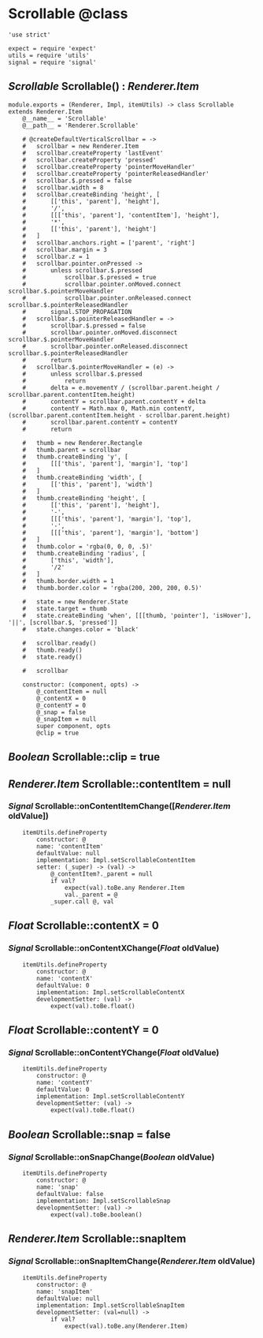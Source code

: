 Scrollable @class
==========

	'use strict'

	expect = require 'expect'
	utils = require 'utils'
	signal = require 'signal'

*Scrollable* Scrollable() : *Renderer.Item*
-------------------------------------------

	module.exports = (Renderer, Impl, itemUtils) -> class Scrollable extends Renderer.Item
		@__name__ = 'Scrollable'
		@__path__ = 'Renderer.Scrollable'

		# @createDefaultVerticalScrollbar = ->
		# 	scrollbar = new Renderer.Item
		# 	scrollbar.createProperty 'lastEvent'
		# 	scrollbar.createProperty 'pressed'
		# 	scrollbar.createProperty 'pointerMoveHandler'
		# 	scrollbar.createProperty 'pointerReleasedHandler'
		# 	scrollbar.$.pressed = false
		# 	scrollbar.width = 8
		# 	scrollbar.createBinding 'height', [
		# 		[['this', 'parent'], 'height'],
		# 		'/',
		# 		[[['this', 'parent'], 'contentItem'], 'height'],
		# 		'*',
		# 		[['this', 'parent'], 'height']
		# 	]
		# 	scrollbar.anchors.right = ['parent', 'right']
		# 	scrollbar.margin = 3
		# 	scrollbar.z = 1
		# 	scrollbar.pointer.onPressed ->
		# 		unless scrollbar.$.pressed
		# 			scrollbar.$.pressed = true
		# 			scrollbar.pointer.onMoved.connect scrollbar.$.pointerMoveHandler
		# 			scrollbar.pointer.onReleased.connect scrollbar.$.pointerReleasedHandler
		# 		signal.STOP_PROPAGATION
		# 	scrollbar.$.pointerReleasedHandler = ->
		# 		scrollbar.$.pressed = false
		# 		scrollbar.pointer.onMoved.disconnect scrollbar.$.pointerMoveHandler
		# 		scrollbar.pointer.onReleased.disconnect scrollbar.$.pointerReleasedHandler
		# 		return
		# 	scrollbar.$.pointerMoveHandler = (e) ->
		# 		unless scrollbar.$.pressed
		# 			return
		# 		delta = e.movementY / (scrollbar.parent.height / scrollbar.parent.contentItem.height)
		# 		contentY = scrollbar.parent.contentY + delta
		# 		contentY = Math.max 0, Math.min contentY, (scrollbar.parent.contentItem.height - scrollbar.parent.height)
		# 		scrollbar.parent.contentY = contentY
		# 		return

		# 	thumb = new Renderer.Rectangle
		# 	thumb.parent = scrollbar
		# 	thumb.createBinding 'y', [
		# 		[[['this', 'parent'], 'margin'], 'top']
		# 	]
		# 	thumb.createBinding 'width', [
		# 		[['this', 'parent'], 'width']
		# 	]
		# 	thumb.createBinding 'height', [
		# 		[['this', 'parent'], 'height'],
		# 		'-',
		# 		[[['this', 'parent'], 'margin'], 'top'],
		# 		'-',
		# 		[[['this', 'parent'], 'margin'], 'bottom']
		# 	]
		# 	thumb.color = 'rgba(0, 0, 0, .5)'
		# 	thumb.createBinding 'radius', [
		# 		['this', 'width'],
		# 		'/2'
		# 	]
		# 	thumb.border.width = 1
		# 	thumb.border.color = 'rgba(200, 200, 200, 0.5)'

		# 	state = new Renderer.State
		# 	state.target = thumb
		# 	state.createBinding 'when', [[[thumb, 'pointer'], 'isHover'], '||', [scrollbar.$, 'pressed']]
		# 	state.changes.color = 'black'

		# 	scrollbar.ready()
		# 	thumb.ready()
		# 	state.ready()

		# 	scrollbar

		constructor: (component, opts) ->
			@_contentItem = null
			@_contentX = 0
			@_contentY = 0
			@_snap = false
			@_snapItem = null
			super component, opts
			@clip = true

*Boolean* Scrollable::clip = true
---------------------------------

*Renderer.Item* Scrollable::contentItem = null
----------------------------------------------

### *Signal* Scrollable::onContentItemChange([*Renderer.Item* oldValue])

		itemUtils.defineProperty
			constructor: @
			name: 'contentItem'
			defaultValue: null
			implementation: Impl.setScrollableContentItem
			setter: (_super) -> (val) ->
				@_contentItem?._parent = null
				if val?
					expect(val).toBe.any Renderer.Item
					val._parent = @
				_super.call @, val

*Float* Scrollable::contentX = 0
--------------------------------

### *Signal* Scrollable::onContentXChange(*Float* oldValue)

		itemUtils.defineProperty
			constructor: @
			name: 'contentX'
			defaultValue: 0
			implementation: Impl.setScrollableContentX
			developmentSetter: (val) ->
				expect(val).toBe.float()

*Float* Scrollable::contentY = 0
--------------------------------

### *Signal* Scrollable::onContentYChange(*Float* oldValue)

		itemUtils.defineProperty
			constructor: @
			name: 'contentY'
			defaultValue: 0
			implementation: Impl.setScrollableContentY
			developmentSetter: (val) ->
				expect(val).toBe.float()

*Boolean* Scrollable::snap = false
----------------------------------

### *Signal* Scrollable::onSnapChange(*Boolean* oldValue)

		itemUtils.defineProperty
			constructor: @
			name: 'snap'
			defaultValue: false
			implementation: Impl.setScrollableSnap
			developmentSetter: (val) ->
				expect(val).toBe.boolean()

*Renderer.Item* Scrollable::snapItem
------------------------------------

### *Signal* Scrollable::onSnapItemChange(*Renderer.Item* oldValue)

		itemUtils.defineProperty
			constructor: @
			name: 'snapItem'
			defaultValue: null
			implementation: Impl.setScrollableSnapItem
			developmentSetter: (val=null) ->
				if val?
					expect(val).toBe.any(Renderer.Item)
